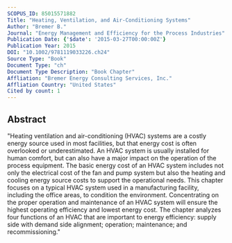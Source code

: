 ```yaml
---
SCOPUS_ID: 85015571882
Title: "Heating, Ventilation, and Air-Conditioning Systems"
Author: "Bremer B."
Journal: "Energy Management and Efficiency for the Process Industries"
Publication Date: {'$date': '2015-03-27T00:00:00Z'}
Publication Year: 2015
DOI: "10.1002/9781119033226.ch24"
Source Type: "Book"
Document Type: "ch"
Document Type Description: "Book Chapter"
Affliation: "Bremer Energy Consulting Services, Inc."
Affliation Country: "United States"
Cited by count: 1
---
```


## Abstract
"Heating ventilation and air-conditioning (HVAC) systems are a costly energy source used in most facilities, but that energy cost is often overlooked or underestimated. An HVAC system is usually installed for human comfort, but can also have a major impact on the operation of the process equipment. The basic energy cost of an HVAC system includes not only the electrical cost of the fan and pump system but also the heating and cooling energy source costs to support the operational needs. This chapter focuses on a typical HVAC system used in a manufacturing facility, including the office areas, to condition the environment. Concentrating on the proper operation and maintenance of an HVAC system will ensure the highest operating efficiency and lowest energy cost. The chapter analyzes four functions of an HVAC that are important to energy efficiency: supply side with demand side alignment; operation; maintenance; and recommissioning."
